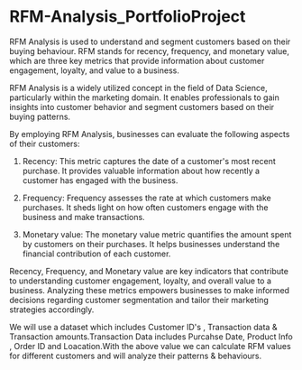 # RFM-Analysis_PortfolioProject
RFM Analysis is used to understand and segment customers based on their buying behaviour. RFM stands for recency, frequency, and monetary value, which are three key metrics that provide information about customer engagement, loyalty, and value to a business.

RFM Analysis is a widely utilized concept in the field of Data Science, particularly within the marketing domain. It enables professionals to gain insights into customer behavior and segment customers based on their buying patterns.

By employing RFM Analysis, businesses can evaluate the following aspects of their customers:

1. Recency: This metric captures the date of a customer's most recent purchase. It provides valuable information about how recently a customer has engaged with the business.

2. Frequency: Frequency assesses the rate at which customers make purchases. It sheds light on how often customers engage with the business and make transactions.

3. Monetary value: The monetary value metric quantifies the amount spent by customers on their purchases. It helps businesses understand the financial contribution of each customer.

Recency, Frequency, and Monetary value are key indicators that contribute to understanding customer engagement, loyalty, and overall value to a business. Analyzing these metrics empowers businesses to make informed decisions regarding customer segmentation and tailor their marketing strategies accordingly.

We will use a dataset which includes Customer ID's , Transaction data & Transaction amounts.Transaction Data includes Purcahse Date, Product Info , Order ID and Loacation.With the above value we can calculate RFM values for different customers and will analyze their patterns & behaviours.
